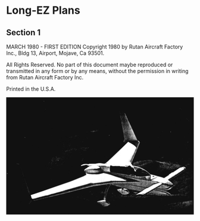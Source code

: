 # Long-EZ Plans

## Section 1

MARCH 1980 - FIRST EDITION 
Copyright 1980 by Rutan Aircraft Factory Inc., 
Bldg 13, Airport, Mojave, Ca 93501.

All Rights Reserved. No part of this document maybe reproduced or transmitted in any form or by any means, without the permission in writing from Rutan Aircraft Factory Inc.

Printed in the U.S.A.

![](../images/00/00_00.png)
